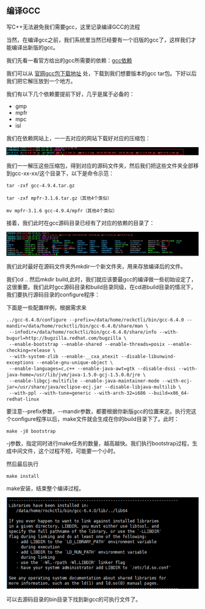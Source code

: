 ## 编译GCC
写C++无法避免我们需要gcc，这里记录编译GCC的流程

当然，在编译gcc之前，我们系统里当然已经要有一个旧版的gcc了，这样我们才能编译出新版的gcc。

我们先看一看官方给出的gcc所需要的依赖：[gcc依赖](https://gcc.gnu.org/install/prerequisites.html)

我们可以从 [官网gcc包下载地址](https://gcc.gnu.org/pub/gcc/releases/) 处，下载到我们想要版本的gcc tar包。下好以后我们把它解压放到一个地方。

我们有以下几个依赖要提前下好，几乎是属于必备的：

 - gmp
 - mpfr
 - mpc
 - isl

我们在依赖网站上，一一去对应的网站下载好对应的压缩包：

![](image/gcc0.png)

我们一一解压这些压缩包，得到对应的源码文件夹，然后我们把这些文件夹全部移到gcc-xx-xx/这个目录下，以下是命令示范：

```
tar -zxf gcc-4.9.4.tar.gz

tar -zxf mpfr-3.1.6.tar.gz（其他4个类似）

mv mpfr-3.1.6 gcc-4.9.4/mpfr（其他4个类似）
```


接着，我们此时在gcc源码目录已经有了对应的依赖的目录了：

![](image/gcc1.png)

我们此时最好在源码文件夹外mkdir一个新文件夹，用来存放编译后的文件。

我们cd .. 然后mkdir build,此时，我们就应该要最gcc的编译做一些初始设定了，这很重要。我们此时gcc源码目录和build目录同级，在cd进build目录的情况下，我们要执行源码目录的configure程序：

下面是一些配置样例，根据需求来

```
../gcc-6.4.0/configure --prefix=/data/home/rockctli/bin/gcc-6.4.0 --mandir=/data/home/rockctli/bin/gcc-6.4.0/share/man \
 --infodir=/data/home/rockctli/bin/gcc-6.4.0/share/info --with-bugurl=http://bugzilla.redhat.com/bugzilla \
 --enable-bootstrap --enable-shared --enable-threads=posix --enable-checking=release \
 --with-system-zlib --enable-__cxa_atexit --disable-libunwind-exceptions --enable-gnu-unique-object \
 --enable-languages=c,c++ --enable-java-awt=gtk --disable-dssi --with-java-home=/usr/lib/jvm/java-1.5.0-gcj-1.5.0.0/jre \
 --enable-libgcj-multifile --enable-java-maintainer-mode --with-ecj-jar=/usr/share/java/eclipse-ecj.jar --disable-libjava-multilib \
 --with-ppl --with-tune=generic --with-arch-32=i686 --build=x86_64-redhat-linux
```

要注意--prefix参数，--mandir参数，都要根据你新版gcc的位置来定。执行完这个configure程序以后，make文件就会生成在你的build目录下了。此时：

```
make -j8 bootstrap
```

-j参数，指定同时进行make任务的数量，越高越快。我们执行bootstrap过程，生成中间文件，这个过程不短，可能要一个小时。

然后最后执行

```
make install
```

make安装，结束整个编译过程。

![](image/gcc2.png)

可以去源码目录的bin目录下找到新gcc的可执行文件了。

